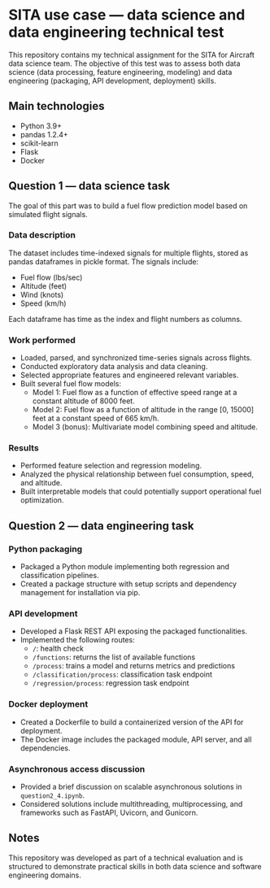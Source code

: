 # SITA use case — data science and data engineering technical test

This repository contains my technical assignment for the SITA for Aircraft data science team. The objective of this test was to assess both data science (data processing, feature engineering, modeling) and data engineering (packaging, API development, deployment) skills.


## Main technologies

- Python 3.9+
- pandas 1.2.4+
- scikit-learn
- Flask
- Docker

## Question 1 — data science task

The goal of this part was to build a fuel flow prediction model based on simulated flight signals.

### Data description

The dataset includes time-indexed signals for multiple flights, stored as pandas dataframes in pickle format. The signals include:

- Fuel flow (lbs/sec)
- Altitude (feet)
- Wind (knots)
- Speed (km/h)

Each dataframe has time as the index and flight numbers as columns.

### Work performed

- Loaded, parsed, and synchronized time-series signals across flights.
- Conducted exploratory data analysis and data cleaning.
- Selected appropriate features and engineered relevant variables.
- Built several fuel flow models:
  - Model 1: Fuel flow as a function of effective speed range at a constant altitude of 8000 feet.
  - Model 2: Fuel flow as a function of altitude in the range [0, 15000] feet at a constant speed of 665 km/h.
  - Model 3 (bonus): Multivariate model combining speed and altitude.

### Results

- Performed feature selection and regression modeling.
- Analyzed the physical relationship between fuel consumption, speed, and altitude.
- Built interpretable models that could potentially support operational fuel optimization.

## Question 2 — data engineering task

### Python packaging

- Packaged a Python module implementing both regression and classification pipelines.
- Created a package structure with setup scripts and dependency management for installation via pip.

### API development

- Developed a Flask REST API exposing the packaged functionalities.
- Implemented the following routes:
  - `/`: health check
  - `/functions`: returns the list of available functions
  - `/process`: trains a model and returns metrics and predictions
  - `/classification/process`: classification task endpoint
  - `/regression/process`: regression task endpoint

### Docker deployment

- Created a Dockerfile to build a containerized version of the API for deployment.
- The Docker image includes the packaged module, API server, and all dependencies.

### Asynchronous access discussion

- Provided a brief discussion on scalable asynchronous solutions in `question2_4.ipynb`.
- Considered solutions include multithreading, multiprocessing, and frameworks such as FastAPI, Uvicorn, and Gunicorn.

## Notes

This repository was developed as part of a technical evaluation and is structured to demonstrate practical skills in both data science and software engineering domains.

